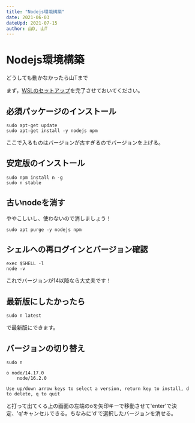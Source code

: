 ```yaml
---
title: "Nodejs環境構築"
date: 2021-06-03
dateUpd: 2021-07-15
author: 山D, 山T
---
```


# Nodejs環境構築

どうしても動かなかったら山Tまで

まず，[WSLのセットアップ](/wsl2-setup)を完了させておいてください。

## 必須パッケージのインストール
```
sudo apt-get update
sudo apt-get install -y nodejs npm
```
ここで入るものはバージョンが古すぎるのでバージョンを上げる。

## 安定版のインストール
```
sudo npm install n -g
sudo n stable
```

## 古いnodeを消す
ややこしいし、使わないので消しましょう！
```
sudo apt purge -y nodejs npm
```

## シェルへの再ログインとバージョン確認
```
exec $SHELL -l
node -v
```
これでバージョンが14以降なら大丈夫です！

## 最新版にしたかったら
```
sudo n latest
```
で最新版にできます。

## バージョンの切り替え
```
sudo n
```
```
ο node/14.17.0
    node/16.2.0

Use up/down arrow keys to select a version, return key to install, d to delete, q to quit
```
と打って出てくる上の画面の左端のoを矢印キーで移動させて'enter'で決定、'q'キャンセルできる。ちなみに'd'で選択したバージョンを消せる。
